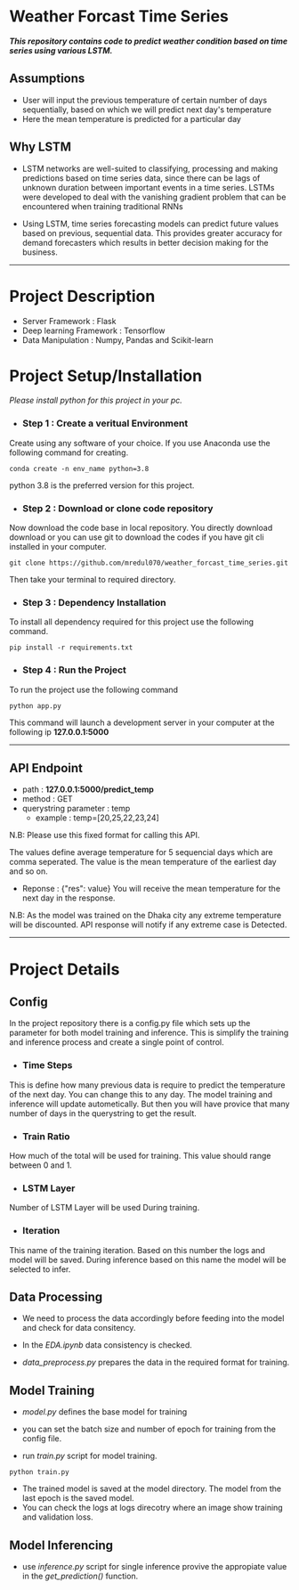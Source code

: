 # Weather Forcast Time Series
***This repository contains code to predict weather condition based on time series using various LSTM.***

## Assumptions

- User will input the previous temperature of certain number of days sequentially, based on which we will predict next day's temperature
- Here the mean temperature is predicted for a particular day

## Why LSTM
- LSTM networks are well-suited to classifying, processing and making predictions based on time series data, since there can be lags of unknown duration between important events in a time series. LSTMs were developed to deal with the vanishing gradient problem that can be encountered when training traditional RNNs

- Using LSTM, time series forecasting models can predict future values based on previous, sequential data. This provides greater accuracy for demand forecasters which results in better decision making for the business.

****
# Project Description
- Server Framework : Flask
- Deep learning Framework : Tensorflow
- Data Manipulation : Numpy, Pandas and Scikit-learn

# Project Setup/Installation
*Please install python for this project in your pc.*

- ### Step 1 : Create a veritual Environment
Create using any software of your choice. If you use Anaconda use the following command for creating.
```
conda create -n env_name python=3.8
```
python 3.8 is the preferred version for this project.

- ### Step 2 : Download or clone code repository
Now download the code base in local repository. You directly download download or you can use git to download the codes if you have git cli installed in your computer.
```
git clone https://github.com/mredul070/weather_forcast_time_series.git
``` 
Then take your terminal to required directory.

- ### Step 3 : Dependency Installation
To install all dependency required for this project use the following command.
```
pip install -r requirements.txt
```

- ### Step 4 : Run the Project
To run the project use the following command
```
python app.py
```
This command will launch a development server in your computer at the following ip **127.0.0.1:5000**

****
## API Endpoint
- path : **127.0.0.1:5000/predict_temp**
- method : GET
- querystring parameter : temp
    - example : temp=[20,25,22,23,24]

N.B: Please use this fixed format for calling this API.

The values define average temperature for 5 sequencial days which are comma seperated. The value is the mean temperature of the earliest day and so on.

- Reponse : {"res": value}
You will receive the mean temperature for the next day in the response.

N.B: As the model was trained on the Dhaka city any extreme temperature will be discounted. API response will notify if any extreme case is Detected.
****
# Project Details

## Config 
In the project repository there is a config.py file which sets up the parameter for both model training and inference. This is simplify the training and inference process and create a single point of control.

- ### Time Steps
This is define how many previous data is require to predict the temperature of the next day. You can change this to any day. The model training and inference will update autometically. But then you will have provice that many number of days in the querystring to get the result.

- ### Train Ratio
How much of the total will be used for training. This value should range between 0 and 1.

- ### LSTM Layer
Number of LSTM Layer will be used During training.

- ### Iteration
This name of the training iteration. Based on this number the logs and model will be saved. During inference based on this name the model will be selected to infer.

## Data Processing
- We need to process the data accordingly before feeding into the model and check for data consitency.

- In the *EDA.ipynb* data consistency is checked.

- *data_preprocess.py* prepares the data in the required format for training. 

## Model Training
- *model.py* defines the base model for training

- you can set the batch size and number of epoch for training from the config file. 

- run *train.py* script for model training.
```
python train.py
```
- The trained model is saved at the model directory. The model from the last epoch is the saved model. 
- You can check the logs at logs direcotry where an image show training and validation loss.

## Model Inferencing
- use *inference.py* script for single inference provive the appropiate value in the *get_prediction()* function.

    
